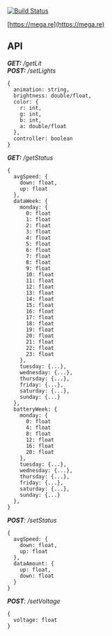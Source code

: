 [![Build Status](https://travis-ci.org/Kostecki/MEGAPanel.svg?branch=master)](https://travis-ci.org/Kostecki/MEGAPanel)

[https://mega.re](https://mega.re)


## API
***GET:** /getLit   
**POST:** /setLights*
```
{
  animation: string,
  brightness: double/float,
  color: {
    r: int,
    g: int,
    b: int,
    a: double/float
  },
  controller: boolean
}
```

***GET:** /getStatus*
```
{
  avgSpeed: {
    down: float,
    up: float
  },
  dataWeek: {
    monday: {
      0: float
      1: float
      2: float
      3: float
      4: float
      5: float
      6: float
      7: float
      8: float
      9: float
      10: float
      11: float
      12: float
      13: float
      14: float
      15: float
      16: float
      17: float
      18: float
      19: float
      20: float
      21: float
      22: float
      23: float
    },
    tuesday: {...},
    wednesday: {...},
    thursday: {...},
    friday: {...},
    saturday: {...},
    sunday: {...}
  },
  batteryWeek: {
    monday: {
      0: float
      4: float
      8: float
      12: float
      16: float
      20: float
    },
    tuesday: {...},
    wednesday: {...},
    thursday: {...},
    friday: {...},
    saturday: {...},
    sunday: {...}
  },
}
```

***POST**: /setStatus*
```
{
  avgSpeed: {
    down: float,
    up: float
  },
  dataAmount: {
    up: float,
    down: float
  }
}
```

***POST**: /setVoltage*
```
{
  voltage: float
}
```
